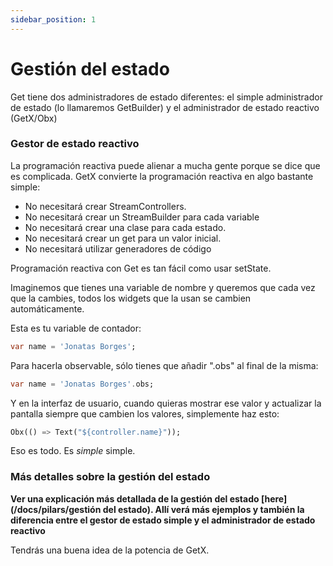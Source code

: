 ```yaml
---
sidebar_position: 1
---
```


# Gestión del estado

Get tiene dos administradores de estado diferentes: el simple administrador de estado (lo llamaremos GetBuilder) y el administrador de estado reactivo (GetX/Obx)

### Gestor de estado reactivo

La programación reactiva puede alienar a mucha gente porque se dice que es complicada. GetX convierte la programación reactiva en algo bastante simple:

- No necesitará crear StreamControllers.
- No necesitará crear un StreamBuilder para cada variable
- No necesitará crear una clase para cada estado.
- No necesitará crear un get para un valor inicial.
- No necesitará utilizar generadores de código

Programación reactiva con Get es tan fácil como usar setState.

Imaginemos que tienes una variable de nombre y queremos que cada vez que la cambies, todos los widgets que la usan se cambien automáticamente.

Esta es tu variable de contador:

```dart
var name = 'Jonatas Borges';
```

Para hacerla observable, sólo tienes que añadir ".obs" al final de la misma:

```dart
var name = 'Jonatas Borges'.obs;
```

Y en la interfaz de usuario, cuando quieras mostrar ese valor y actualizar la pantalla siempre que cambien los valores, simplemente haz esto:

```dart
Obx(() => Text("${controller.name}"));
```

Eso es todo. Es _simple_ simple.

### Más detalles sobre la gestión del estado

**Ver una explicación más detallada de la gestión del estado \[here]\(/docs/pilars/gestión del estado). Allí verá más ejemplos y también la diferencia entre el gestor de estado simple y el administrador de estado reactivo**

Tendrás una buena idea de la potencia de GetX.
